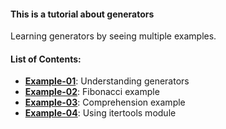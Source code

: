 #### This is a tutorial about generators
Learning generators by seeing multiple examples.


#### List of Contents:
- [**Example-01**](https://github.com/ghorbani-mohammad/tutorial-generator/blob/master/example-01.py): Understanding generators
- [**Example-02**](https://github.com/ghorbani-mohammad/tutorial-generator/blob/master/example-02.py): Fibonacci example
- [**Example-03**](https://github.com/ghorbani-mohammad/tutorial-generator/blob/master/example-03.py): Comprehension example
- [**Example-04**](https://github.com/ghorbani-mohammad/tutorial-generator/blob/master/example-04.py): Using itertools module